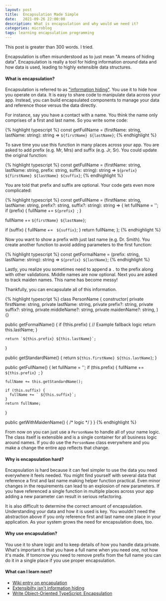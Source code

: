 ```yaml
---
layout: post
title:  Encapsulation Made Simple
date:   2021-09-26 22:00:00
description: What is encapsulation and why would we need it?
categories: microblog
tags: learning encapsulation programming
---
```


This post is greater than 300 words. I tried.

Encapsulation is often misunderstood as to just mean "A means of hiding data". Encapsulation is really a tool for hiding information _around_ data and how data is used, leading to highly extensible data structures.

#### What is encapsulation?

Encapsulation is referred to as ["information hiding"](https://en.wikipedia.org/wiki/Encapsulation_(computer_programming)#Information_hiding). You use it to hide how you operate on data. It is easy to share code to manipulate data across your app. Instead, you can build encapsulated components to manage your data and reference those versus the data directly.

For instance, say you have a contact with a name. You think the name only comprises of a first and last name. So you write some code:

{% highlight typescript %}
const getFullName = (firstName: string, lastName: string): string => `${firstName} ${lastName}`;
{% endhighlight %}

To save time you use this function in many places across your app. You are asked to add prefix (e.g. Mr, Mrs) and suffix (e.g. Jr, Sr). You could update the original function:

{% highlight typescript %}
const getFullName = (firstName: string, lastName: string, prefix: string, suffix: string): string => `${prefix} ${firstName} ${lastName} ${suffix}`;
{% endhighlight %}

You are told that prefix and suffix are optional. Your code gets even more complicated:

{% highlight typescript %}
const getFullName = (firstName: string, lastName: string, prefix?: string, suffix?: string): string => {
  let fullName = '';
  if (prefix) {
    fullName += `${prefix} `;
  }

  fullName += `${firstName} ${lastName}`;

  if (suffix) {
    fullName += ` ${suffix}`;
  }
  return fullName;
};
{% endhighlight %}

Now you want to show a prefix with just last name (e.g. Dr. Smith). You create another function to avoid adding parameters to the first function:

{% highlight typescript %}
const getFormalName = (prefix: string, lastName: string): string => `${prefix} ${lastName}`;
{% endhighlight %}

Lastly, you realize you sometimes need to append a `.` to the prefix along with other validations. Middle names are now optional. Next you are asked to track maiden names. This name has become messy!

Thankfully, you can encapsulate all of this information.

{% highlight typescript %}
class PersonName {
  constructor(
    private firstName: string,
    private lastName: string,
    private prefix?: string,
    private suffix?: string,
    private middleName?: string,
    private maidenName?: string,
  ) {}

  public getFormalName() {
    if (!this.prefix) {
      // Example fallback logic
      return this.lastName;
    }

    return `${this.prefix} ${this.lastName}`;
  }

  public getStandardName() {
    return `${this.firstName} ${this.lastName}`;
  }

  public getFullName() {
    let fullName = '';
    if (this.prefix) {
      fullName += `${this.prefix} `;
    }

    fullName += this.getStandardName();

    if (this.suffix) {
      fullName += ` ${this.suffix}`;
    }
    return fullName;
  }

  public getWithMaidenName() { /* logic */ }
}
{% endhighlight %}

From now on you can just use a `PersonName` to handle all of your name logic. The class itself is extensible and is a single container for all business logic around names. If you do use the `PersonName` class everywhere and you make a change the entire app reflects that change.

#### Why is encapsulation hard?

Encapsulation is hard because it can feel simpler to use the data you need everywhere it feels needed. You might find yourself with several data that reference a first and last name making helper function practical. Even minor changes in the requirements can lead to an explosion of new parameters. If you have referenced a single function in multiple places across your app adding a new parameter can result in serious refactoring.

It is also difficult to determine the correct amount of encapsulation. Understanding your data and how it is used is key. You wouldn't need the abstraction above if you only reference first and last name one place in your application. As your system grows the need for encapsulation does, too.

#### Why use encapsulation?

You use it to share logic and to keep details of how you handle data private. What's important is that you have a full name when you need one, not how it's made. If tomorrow you need to remove prefix from the full name you can do it in a single place if you use proper encapsulation.

#### What can I learn next?

- [Wiki entry on encapulation](https://en.wikipedia.org/wiki/Encapsulation_(computer_programming))
- [Extensibilty isn't information hiding](https://www.infoworld.com/article/2075271/encapsulation-is-not-information-hiding.html)
- [Write Object-Oriented TypeScript: Encapsulation](https://blog.jetbrains.com/webstorm/2019/03/write-object-oriented-typescript-encapsulation/)
